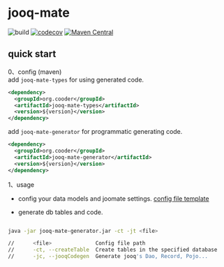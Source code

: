 # jooq-mate

![build](https://github.com/cooder-org/jooq-mate/actions/workflows/maven.yml/badge.svg)
[![codecov](https://codecov.io/gh/cooder-org/jooq-mate/branch/main/graph/badge.svg?token=0L2AU184LV)](https://codecov.io/gh/cooder-org/jooq-mate)
[![Maven Central](https://img.shields.io/maven-central/v/org.cooder/jooq-mate.svg?label=Maven%20Central)](https://search.maven.org/search?q=g:%22org.cooder%22%20AND%20a:%22jooq-mate%22)

## quick start

0、config (maven)  
add `jooq-mate-types` for using generated code.

```xml
<dependency>
  <groupId>org.cooder</groupId>
  <artifactId>jooq-mate-types</artifactId>
  <version>${version}</version>
</dependency>
```

add `jooq-mate-generator` for programmatic generating code.
```xml
<dependency>
  <groupId>org.cooder</groupId>
  <artifactId>jooq-mate-generator</artifactId>
  <version>${version}</version>
</dependency>
```

1、usage

- config your data models and joomate settings. [config file template](./jooq-mate-generator/src/test/resources/jooq-mate-config.xlsx)

- generate db tables and code. 
```sh

java -jar jooq-mate-generator.jar -ct -jt <file>

//      <file>              Config file path
//      -ct, --createTable  Create tables in the specified database
//      -jc, --jooqCodegen  Generate jooq's Dao, Record, Pojo...

```





